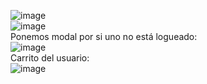 ![image](https://github.com/sofi131/app/assets/91051075/8d66c103-3979-4840-a7e9-c26915209ae5)<br>
![image](https://github.com/sofi131/app/assets/91051075/60640eaa-5843-460d-9287-9879abbbb218)<br>
Ponemos modal por si uno no está logueado:<br>
![image](https://github.com/sofi131/app-carrito/assets/91051075/c66199d5-beea-4b67-b5c3-9b6b7eb3378e)<br>
Carrito del usuario:<br>
![image](https://github.com/sofi131/app-carrito/assets/91051075/18be9344-e605-43d2-9502-b68caa24d4ee)<br>



